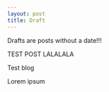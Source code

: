 ```yaml
---
layout: post
title: Draft
---
```


Drafts are posts without a date!!!

TEST POST LALALALA

Test blog

Lorem ipsum